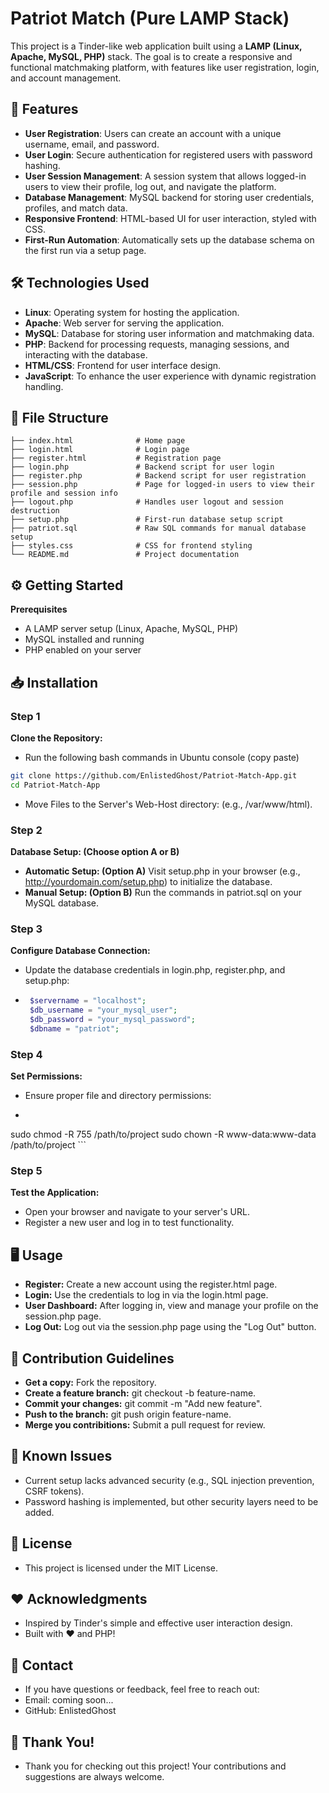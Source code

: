 # Patriot Match (Pure LAMP Stack)
This project is a Tinder-like web application built using a **LAMP (Linux, Apache, MySQL, PHP)** stack. The goal is to create a responsive and functional matchmaking platform, with features like user registration, login, and account management.

## 🚀 Features
- **User Registration**: Users can create an account with a unique username, email, and password.
- **User Login**: Secure authentication for registered users with password hashing.
- **User Session Management**: A session system that allows logged-in users to view their profile, log out, and navigate the platform.
- **Database Management**: MySQL backend for storing user credentials, profiles, and match data.
- **Responsive Frontend**: HTML-based UI for user interaction, styled with CSS.
- **First-Run Automation**: Automatically sets up the database schema on the first run via a setup page.

## 🛠️ Technologies Used
- **Linux**: Operating system for hosting the application.
- **Apache**: Web server for serving the application.
- **MySQL**: Database for storing user information and matchmaking data.
- **PHP**: Backend for processing requests, managing sessions, and interacting with the database.
- **HTML/CSS**: Frontend for user interface design.
- **JavaScript**: To enhance the user experience with dynamic registration handling.

## 📂 File Structure
```plaintext
├── index.html              # Home page
├── login.html              # Login page
├── register.html           # Registration page
├── login.php               # Backend script for user login
├── register.php            # Backend script for user registration
├── session.php             # Page for logged-in users to view their profile and session info
├── logout.php              # Handles user logout and session destruction
├── setup.php               # First-run database setup script
├── patriot.sql             # Raw SQL commands for manual database setup
├── styles.css              # CSS for frontend styling
└── README.md               # Project documentation
```

## ⚙️ Getting Started
**Prerequisites**
- A LAMP server setup (Linux, Apache, MySQL, PHP)
- MySQL installed and running
- PHP enabled on your server

## 📥 Installation

### Step 1
**Clone the Repository:**
- Run the following bash commands in Ubuntu console (copy paste)
```bash
git clone https://github.com/EnlistedGhost/Patriot-Match-App.git
cd Patriot-Match-App
```
- Move Files to the Server's Web-Host directory: (e.g., /var/www/html).

### Step 2
**Database Setup: (Choose option A or B)**
- **Automatic Setup: (Option A)** Visit setup.php in your browser (e.g., http://yourdomain.com/setup.php) to initialize the database.
- **Manual Setup: (Option B)** Run the commands in patriot.sql on your MySQL database.

### Step 3
**Configure Database Connection:**
- Update the database credentials in login.php, register.php, and setup.php:
 - ```php
	$servername = "localhost";
	$db_username = "your_mysql_user";
	$db_password = "your_mysql_password";
	$dbname = "patriot"; 
	```

### Step 4
**Set Permissions:** 
- Ensure proper file and directory permissions:
 - ```php
sudo chmod -R 755 /path/to/project
sudo chown -R www-data:www-data /path/to/project 
	```

### Step 5
**Test the Application:**
- Open your browser and navigate to your server's URL.
- Register a new user and log in to test functionality.

## 🖥️ Usage
- **Register:** Create a new account using the register.html page.
- **Login:** Use the credentials to log in via the login.html page.
- **User Dashboard:** After logging in, view and manage your profile on the session.php page.
- **Log Out:** Log out via the session.php page using the "Log Out" button.

## 🤝 Contribution Guidelines
- **Get a copy:** Fork the repository.
- **Create a feature branch:** git checkout -b feature-name.
- **Commit your changes:** git commit -m "Add new feature".
- **Push to the branch:** git push origin feature-name.
- **Merge you contribitions:** Submit a pull request for review.

## 🐛 Known Issues
- Current setup lacks advanced security (e.g., SQL injection prevention, CSRF tokens).
- Password hashing is implemented, but other security layers need to be added.

## 📜 License
- This project is licensed under the MIT License.

## ❤️ Acknowledgments
- Inspired by Tinder's simple and effective user interaction design.
- Built with ❤️ and PHP!

## 🔗 Contact
- If you have questions or feedback, feel free to reach out:
 - Email: coming soon...
 - GitHub: EnlistedGhost

## 🌟 Thank You!
- Thank you for checking out this project! Your contributions and suggestions are always welcome.
